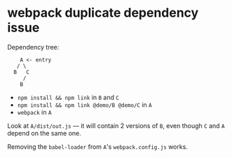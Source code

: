 # webpack duplicate dependency issue

Dependency tree:

```
    A <- entry
   / \
  B   C
     /
    B
```

- `npm install && npm link` in `B` and `C`
- `npm install && npm link @demo/B @demo/C` in `A`
- `webpack` in `A`

Look at `A/dist/out.js` — it will contain 2 versions of `B`, even though `C` and `A` depend on the same one.

Removing the `babel-loader` from `A`'s `webpack.config.js` works.
